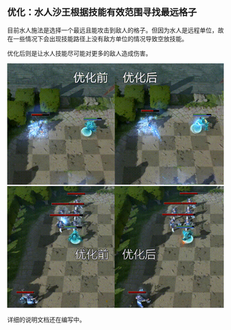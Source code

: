## 优化：水人沙王根据技能有效范围寻找最远格子

目前水人施法是选择一个最远且能攻击到敌人的格子。但因为水人是远程单位，故在一些情况下会出现技能路径上没有敌方单位的情况导致空放技能。  

优化后则是让水人技能尽可能对更多的敌人造成伤害。  

<img src="https://github.com/zizouqi/DAC-Feedback/blob/master/Misc/Image/201907/morph.gif" alt="after" title="after" />

<img src="https://github.com/zizouqi/DAC-Feedback/blob/master/Misc/Image/201907/morph2.gif" alt="after" title="after" />

详细的说明文档还在编写中。
